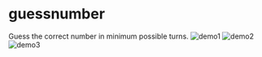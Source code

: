 # guessnumber
Guess the correct number in minimum possible turns.
![demo1](https://user-images.githubusercontent.com/73340463/177430706-336c9c14-ed93-406c-b9fa-4f2b2d3570f5.jpg)
![demo2](https://user-images.githubusercontent.com/73340463/177430717-b4618890-2030-4051-b2a6-73b473ae5a54.jpg)
![demo3](https://user-images.githubusercontent.com/73340463/177430723-d10a54de-18ba-444b-8527-dd781d36ca54.jpg)
